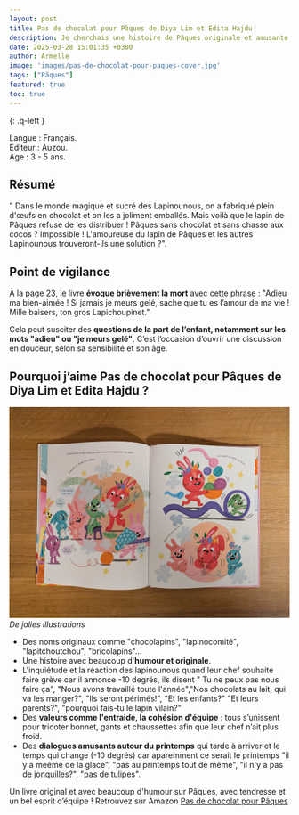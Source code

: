 ```yaml
---
layout: post
title: Pas de chocolat pour Pâques de Diya Lim et Edita Hajdu
description: Je cherchais une histoire de Pâques originale et amusante à lire avec mon fils, et ce livre nous a vraiment fait rire tous les deux !
date: 2025-03-28 15:01:35 +0300
author: Armelle
image: 'images/pas-de-chocolat-pour-paques-cover.jpg'
tags: ["Pâques"]
featured: true
toc: true
---
```


{: .q-left }

Langue : Français.           
Editeur : Auzou.  
Age : 3 - 5 ans.

## Résumé

" Dans le monde magique et sucré des Lapinounous, on a fabriqué plein d'œufs en chocolat et on les a joliment emballés.
Mais voilà que le lapin de Pâques refuse de les distribuer ! Pâques sans chocolat et sans chasse aux cocos ? Impossible !
L'amoureuse du lapin de Pâques et les autres Lapinounous trouveront-ils une solution ?".

## Point de vigilance

À la page 23, le livre **évoque brièvement la mort** avec cette phrase : "Adieu ma bien-aimée ! Si jamais je meurs gelé, sache que tu es l’amour de ma vie ! Mille baisers, ton gros Lapichoupinet."

Cela peut susciter des **questions de la part de l’enfant, notamment sur les mots "adieu" ou "je meurs gelé"**. C’est l’occasion d’ouvrir une discussion en douceur, selon sa sensibilité et son âge.

## Pourquoi j’aime Pas de chocolat pour Pâques de Diya Lim et Edita Hajdu ?

![De jolies illustrations](images/pas-de-chocolat-pour-paques-int.jpg)
*De jolies illustrations*
- Des noms originaux comme "chocolapins", "lapinocomité", "lapitchoutchou", "bricolapins"...
- Une histoire avec beaucoup d'**humour et originale**.
- L'inquiétude et la réaction des lapinounous quand leur chef souhaite faire grève car il annonce -10 degrés, ils disent " Tu ne peux pas nous faire ça", "Nous avons travaillé toute l'année","Nos chocolats au lait, qui va les manger?", "Ils seront périmés!", "Et les enfants?" "Et leurs parents?", "pourquoi fais-tu le lapin vilain?"
- Des **valeurs comme l'entraide, la cohésion d'équipe** : tous s’unissent pour tricoter bonnet, gants et chaussettes afin que leur chef n’ait plus froid.
- Des **dialogues amusants autour du printemps** qui tarde à arriver et le temps qui change (-10 degrés) car aparemment ce serait le printemps "il y a meême de la glace", "pas au printemps tout de même", "il n'y a pas de jonquilles?", "pas de tulipes".

Un livre original et avec beaucoup d'humour sur Pâques, avec tendresse et un bel esprit d’équipe ! Retrouvez sur Amazon [Pas de chocolat pour Pâques](https://amzn.to/3G5wCpS)